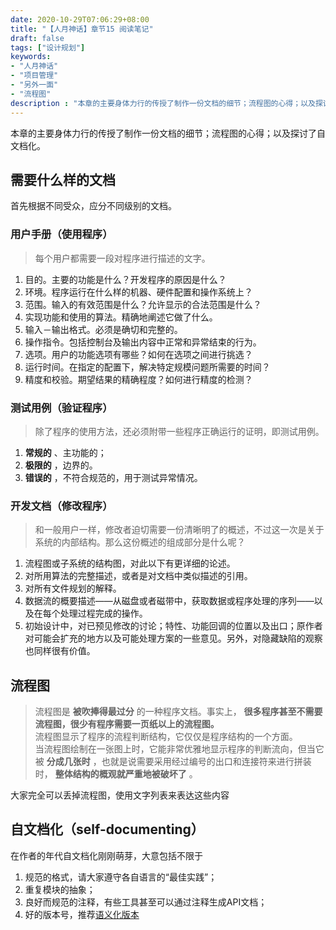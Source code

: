 ```yaml
---
date: 2020-10-29T07:06:29+08:00
title: "【人月神话】章节15 阅读笔记"
draft: false
tags: ["设计规划"]
keywords:
- "人月神话"
- "项目管理"
- "另外一面"
- "流程图"
description : "本章的主要身体力行的传授了制作一份文档的细节；流程图的心得；以及探讨了自文档化。"
---
```


本章的主要身体力行的传授了制作一份文档的细节；流程图的心得；以及探讨了自文档化。

<!--more-->

## 需要什么样的文档

首先根据不同受众，应分不同级别的文档。
### 用户手册（使用程序）
> 每个用户都需要一段对程序进行描述的文字。
1. 目的。主要的功能是什么？开发程序的原因是什么？
2. 环境。程序运行在什么样的机器、硬件配置和操作系统上？
3. 范围。输入的有效范围是什么？允许显示的合法范围是什么？
4. 实现功能和使用的算法。精确地阐述它做了什么。
5. 输入－输出格式。必须是确切和完整的。
6. 操作指令。包括控制台及输出内容中正常和异常结束的行为。
7. 选项。用户的功能选项有哪些？如何在选项之间进行挑选？
8. 运行时间。在指定的配置下，解决特定规模问题所需要的时间？
9. 精度和校验。期望结果的精确程度？如何进行精度的检测？


### 测试用例（验证程序）
> 除了程序的使用方法，还必须附带一些程序正确运行的证明，即测试用例。
1. **常规的** 、主功能的；
2. **极限的** ，边界的。
3. **错误的** ，不符合规范的，用于测试异常情况。


### 开发文档（修改程序）
> 和一般用户一样，修改者迫切需要一份清晰明了的概述，不过这一次是关于系统的内部结构。那么这份概述的组成部分是什么呢？
1. 流程图或子系统的结构图，对此以下有更详细的论述。
2. 对所用算法的完整描述，或者是对文档中类似描述的引用。
3. 对所有文件规划的解释。
4. 数据流的概要描述——从磁盘或者磁带中，获取数据或程序处理的序列——以及在每个处理过程完成的操作。
5. 初始设计中，对已预见修改的讨论；特性、功能回调的位置以及出口；原作者对可能会扩充的地方以及可能处理方案的一些意见。另外，对隐藏缺陷的观察也同样很有价值。

## 流程图
> 流程图是 **被吹捧得最过分** 的一种程序文档。事实上， **很多程序甚至不需要流程图，很少有程序需要一页纸以上的流程图。**  
> 流程图显示了程序的流程判断结构，它仅仅是程序结构的一个方面。  
> 当流程图绘制在一张图上时，它能非常优雅地显示程序的判断流向，但当它被 **分成几张时** ，也就是说需要采用经过编号的出口和连接符来进行拼装时， **整体结构的概观就严重地被破坏了** 。  

大家完全可以丢掉流程图，使用文字列表来表达这些内容

## 自文档化（self-documenting）
在作者的年代自文档化刚刚萌芽，大意包括不限于
1. 规范的格式，请大家遵守各自语言的“最佳实践”；
2. 重复模块的抽象；
3. 良好而规范的注释，有些工具甚至可以通过注释生成API文档；
4. 好的版本号，推荐[语义化版本](https://semver.org/lang/zh-CN/)
   

